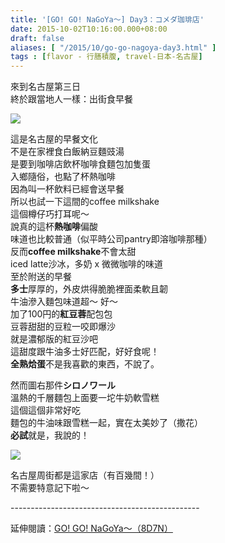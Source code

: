 ```yaml
---
title: '[GO! GO! NaGoYa～] Day3：コメダ珈琲店'
date: 2015-10-02T10:16:00.000+08:00
draft: false
aliases: [ "/2015/10/go-go-nagoya-day3.html" ]
tags : [flavor - 行膳積腹, travel-日本-名古屋]
---
```


來到名古屋第三日  
終於跟當地人一樣：出街食早餐  

![](/images/nagoya3a.jpg)

這是名古屋的早餐文化  
不是在家裡食白飯納豆麵豉湯  
是要到咖啡店飲杯咖啡食麵包加隻蛋  
入鄉隨俗，也點了杯熱咖啡  
因為叫一杯飲料已經會送早餐  
所以也試一下這間的coffee milkshake  
這個樽仔巧打耳呢～  
說真的這杯**熱咖啡**偏酸  
味道也比較普通（似平時公司pantry即溶咖啡那種）  
反而**coffee milkshake**不會太甜  
iced latte沙冰，多奶 x 微微咖啡的味道  
至於附送的早餐  
**多士**厚厚的，外皮烘得脆脆裡面柔軟且韌  
牛油滲入麵包味道超～ 好～  
加了100円的**紅豆蓉**配包包  
豆蓉甜甜的豆粒一咬即爆沙  
就是濃郁版的紅豆沙吧  
這甜度跟牛油多士好匹配，好好食呢！  
**全熟烚蛋**不是我喜歡的東西，不說了。  
  
然而圖右那件**シロノワール**  
溫熱的千層麵包上面要一坨牛奶軟雪糕  
這個這個非常好吃  
麵包的牛油味跟雪糕一起，實在太美妙了（撒花）  
**必試**就是，我說的！  

![](/images/nagoya3a1.jpg)

名古屋周街都是這家店（有百幾間！）  
不需要特意記下啦～  
  
\-----------------------------------------------  
  
延伸閱讀：[GO! GO! NaGoYa～（8D7N）](https://hidie.net/nagoya8d7n/)
